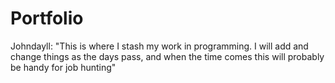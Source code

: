 # Portfolio

Johndayll:
"This is where I stash my work in programming. I will add and change things as the days pass, and when the time comes this will probably be handy for job hunting"